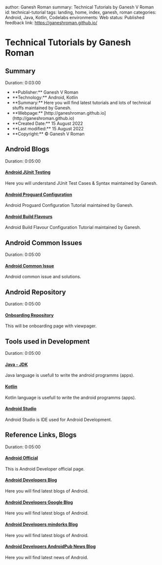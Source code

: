 author: Ganesh Roman
summary: Technical Tutorials by Ganesh V Roman
id: technical-tutorial
tags: landing, home, index, ganesh, roman
categories: Android, Java, Kotlin, Codelabs
environments: Web
status: Published
feedback link: https://ganeshroman.github.io/

# Technical Tutorials by Ganesh Roman


## Summary 
Duration: 0:03:00


<ul>
<li> **Publisher:**  Ganesh V Roman 
<li> **Technology:**  Android, Kotlin 
<li> **Summary:**  Here you will find latest tutorials and lots of technical stuffs maintained by Ganesh.
<li> **Webpage:**  [http://ganeshroman.github.io](http://ganeshroman.github.io)
<li> **Created Date:** 15 August 2022
<li> **Last modified:** 15 August 2022 
<li> **Copyright:** © Ganesh V Roman 
</ul>




## Android Blogs 
Duration: 0:05:00


#### [Android JUnit Testing](http://ganeshroman.github.io/blogs/2/android-j-unit-testing/index.html#0)
Here you will understand JUnit Test Cases & Syntax maintained by Ganesh.


#### [Android Proguard Configuration](http://ganeshroman.github.io/blogs/3/android-proguard-config/index.html#0)
Android Proguard Configuration Tutorial maintained by Ganesh.


#### [Android Build Flavours](http://ganeshroman.github.io/blogs/4/android-build-flavours/index.html#0)
Android Build Flavour Configuration Tutorial maintained by Ganesh.





## Android Common Issues
Duration: 0:05:00


#### [Android Common Issue ](https://github.com/ganeshroman/android-issues-solve)
Android common issue and solutions.










## Android Repository
Duration: 0:05:00



#### [Onboarding Repository](https://github.com/ganeshroman/Onboarding)
This will be onboarding page with viewpager.






## Tools used in Development
Duration: 0:05:00


#### [Java - JDK ](https://www.oracle.com/java/technologies/downloads/)
Java language is usefull to write the android programms (apps).


#### [Kotlin](https://kotlinlang.org/)
Kotlin language is usefull to write the android programms (apps).


#### [Android Studio](https://developer.android.com/studio)
Android Studio is IDE used for Android Development.








## Reference Links, Blogs
Duration: 0:05:00


#### [Android Official](https://developer.android.com/)
This is Android Developer official page.


#### [Android Developers Blog](https://www.androiddeveloper.co.in/blog/)
Here you will find latest blogs of Android.


#### [Android Developers Google Blog](https://android-developers.googleblog.com/)
Here you will find latest blogs of Android.


#### [Android Developers mindorks Blog](https://blog.mindorks.com/blogs/android)
Here you will find latest blogs of Android.


#### [Android Developers AndroidPub News Blog](https://medium.com/android-news)
Here you will find latest news of Android.










